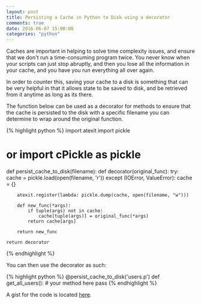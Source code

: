 ```yaml
---
layout: post
title: Persisting a Cache in Python to Disk using a decorator
comments: true
date: 2016-06-07 15:00:00
categories: "python"
---
```



Caches are important in helping to solve time complexity issues, and ensure that we don't run a time-consuming program twice. You never know when your scripts can just stop abruptly, and then you lose all the information in your cache, and you have you run everything all over again. 

In order to counter this, saving your cache to a disk is something that can be very helpful in that it allows state to be saved to disk, and be retrieved from it anytime as long as its there.

The function below can be used as a decorator for methods to ensure that the cache is persisted to the disk with a specific filename you can determine to wrap around the original function. 

{% highlight python %}
import atexit
import pickle
# or import cPickle as pickle

def persist_cache_to_disk(filename):
    def decorator(original_func):
        try:
            cache = pickle.load(open(filename, 'r'))
        except (IOError, ValueError):
            cache = {}

        atexit.register(lambda: pickle.dump(cache, open(filename, "w")))

        def new_func(*args):
            if tuple(args) not in cache:
                cache[tuple(args)] = original_func(*args)
            return cache[args]

        return new_func

    return decorator
{% endhighlight %}

You can then use the decorator as such:

{% highlight python %}
@persist_cache_to_disk('users.p')
def get_all_users():
	# your method here
	pass
{% endhighlight %}


A gist for the code is located [here](https://gist.github.com/tohyongcheng/94ca536b0a5c96c9751b82150f20c95a).
